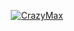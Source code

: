 <p align="center">
  <a href="https://github.com/crazy-max"><img alt="CrazyMax" src="https://user-images.githubusercontent.com/1951866/87210382-d8a1f680-c304-11ea-80e3-38be71dce52b.gif"></a>
</p>
